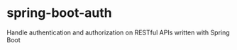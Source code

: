 # spring-boot-auth
Handle authentication and authorization on RESTful APIs written with Spring Boot
